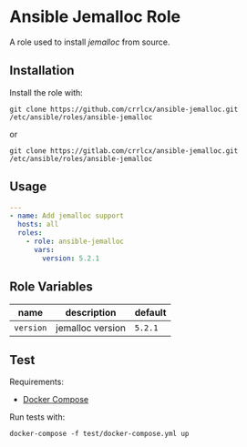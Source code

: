 # Ansible Jemalloc Role

A role used to install _jemalloc_ from source.

## Installation

Install the role with:

```shell
git clone https://github.com/crrlcx/ansible-jemalloc.git /etc/ansible/roles/ansible-jemalloc
```

or

```shell
git clone https://gitlab.com/crrlcx/ansible-jemalloc.git /etc/ansible/roles/ansible-jemalloc
```

## Usage

```yml
---
- name: Add jemalloc support
  hosts: all
  roles:
    - role: ansible-jemalloc
      vars:
        version: 5.2.1
```

## Role Variables

| name      | description      | default |
| --------- | ---------------- | ------- |
| `version` | jemalloc version | `5.2.1` |

## Test

Requirements:

- [Docker Compose](https://docs.docker.com/compose/)

Run tests with:

```shell
docker-compose -f test/docker-compose.yml up
```
